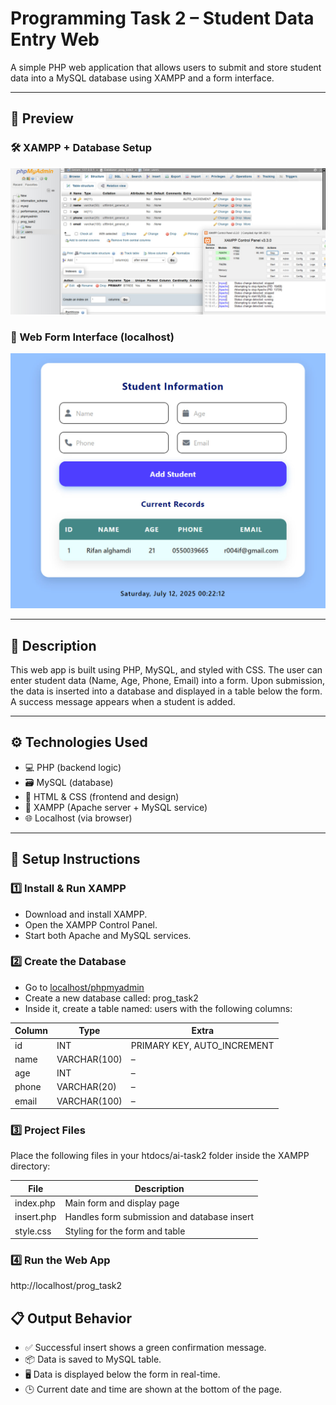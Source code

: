 # Programming Task 2 – Student Data Entry Web 

A simple PHP web application that allows users to submit and store student data into a MySQL database using XAMPP and a form interface.

---

## 📸 Preview

### 🛠 XAMPP + Database Setup  
![Database Setup](db_setup.jpg)

### 🧾 Web Form Interface (localhost)  
![Form Preview](form_preview.jpg)

---

## 📝 Description

This web app is built using PHP, MySQL, and styled with CSS. The user can enter student data (Name, Age, Phone, Email) into a form. Upon submission, the data is inserted into a database and displayed in a table below the form. A success message appears when a student is added.

---

## ⚙️ Technologies Used

- 💻 PHP (backend logic)
- 🗃 MySQL (database)
- 🎨 HTML & CSS (frontend and design)
- 🧪 XAMPP (Apache server + MySQL service)
- 🌐 Localhost (via browser)

---

## 🚀 Setup Instructions

### 1️⃣ Install & Run XAMPP
- Download and install XAMPP.
- Open the XAMPP Control Panel.
- Start both Apache and MySQL services.

### 2️⃣ Create the Database
- Go to [localhost/phpmyadmin](http://localhost/phpmyadmin)
- Create a new database called: prog_task2
- Inside it, create a table named: users with the following columns:

| Column | Type       | Extra          |
|--------|------------|----------------|
| id     | INT        | PRIMARY KEY, AUTO_INCREMENT |
| name   | VARCHAR(100) | – |
| age    | INT        | – |
| phone  | VARCHAR(20) | – |
| email  | VARCHAR(100) | – |

### 3️⃣ Project Files

Place the following files in your htdocs/ai-task2 folder inside the XAMPP directory:

| File           | Description                       |
|----------------|-----------------------------------|
| index.php    | Main form and display page         |
| insert.php   | Handles form submission and database insert |
| style.css    | Styling for the form and table     |

### 4️⃣ Run the Web App

http://localhost/prog_task2

## 📋 Output Behavior

- ✅ Successful insert shows a green confirmation message.
- 📦 Data is saved to MySQL table.
- 🖥 Data is displayed below the form in real-time.
- 🕒 Current date and time are shown at the bottom of the page.
